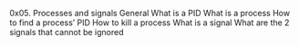 0x05. Processes and signals
General
What is a PID
What is a process
How to find a process’ PID
How to kill a process
What is a signal
What are the 2 signals that cannot be ignored